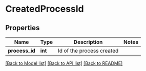 # CreatedProcessId

## Properties
Name | Type | Description | Notes
------------ | ------------- | ------------- | -------------
**process_id** | **int** | Id of the process created | 

[[Back to Model list]](../README.md#documentation-for-models) [[Back to API list]](../README.md#documentation-for-api-endpoints) [[Back to README]](../README.md)


